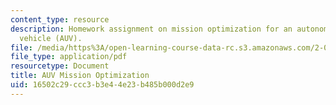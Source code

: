 ```yaml
---
content_type: resource
description: Homework assignment on mission optimization for an autonomous underwater
  vehicle (AUV).
file: /media/https%3A/open-learning-course-data-rc.s3.amazonaws.com/2-017j-design-of-electromechanical-robotic-systems-fall-2009/16502c29ccc3b3e44e23b485b000d2e9_MIT2_017JF09_p24.pdf
file_type: application/pdf
resourcetype: Document
title: AUV Mission Optimization
uid: 16502c29-ccc3-b3e4-4e23-b485b000d2e9
---
```

